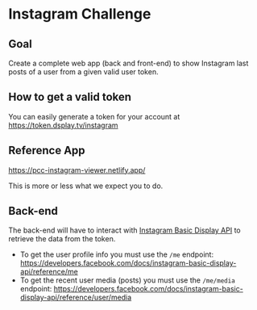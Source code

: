 # Instagram Challenge

## Goal

Create a complete web app (back and front-end) to show Instagram last posts of a user from a given valid user token.

## How to get a valid token

You can easily generate a token for your account at https://token.dsplay.tv/instagram

## Reference App

https://pcc-instagram-viewer.netlify.app/

This is more or less what we expect you to do.

## Back-end

The back-end will have to interact with [Instagram Basic Display API](https://developers.facebook.com/docs/instagram-basic-display-api) to retrieve the data from the token.

- To get the user profile info you must use the `/me` endpoint: https://developers.facebook.com/docs/instagram-basic-display-api/reference/me
- To get the recent user media (posts) you must use the `/me/media` endpoint: https://developers.facebook.com/docs/instagram-basic-display-api/reference/user/media 



